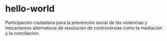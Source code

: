 # hello-world
Participación ciudadana para la prevención social de las violencias y mecanismos alternativos de resolución de controversias como la mediación y la conciliación.
